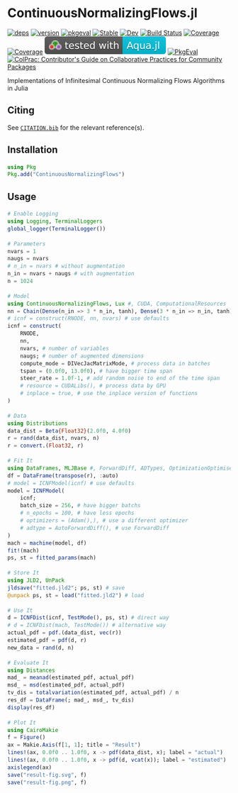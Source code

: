 # ContinuousNormalizingFlows.jl

[![deps](https://juliahub.com/docs/General/ContinuousNormalizingFlows/stable/deps.svg)](https://juliahub.com/ui/Packages/General/ContinuousNormalizingFlows?t=2)
[![version](https://juliahub.com/docs/General/ContinuousNormalizingFlows/stable/version.svg)](https://juliahub.com/ui/Packages/General/ContinuousNormalizingFlows)
[![pkgeval](https://juliahub.com/docs/General/ContinuousNormalizingFlows/stable/pkgeval.svg)](https://juliahub.com/ui/Packages/General/ContinuousNormalizingFlows)
[![Stable](https://img.shields.io/badge/docs-stable-blue.svg)](https://impICNF.github.io/ContinuousNormalizingFlows.jl/stable)
[![Dev](https://img.shields.io/badge/docs-dev-blue.svg)](https://impICNF.github.io/ContinuousNormalizingFlows.jl/dev)
[![Build Status](https://github.com/impICNF/ContinuousNormalizingFlows.jl/actions/workflows/CI.yml/badge.svg?branch=main)](https://github.com/impICNF/ContinuousNormalizingFlows.jl/actions/workflows/CI.yml?query=branch%3Amain)
[![Coverage](https://codecov.io/gh/impICNF/ContinuousNormalizingFlows.jl/branch/main/graph/badge.svg)](https://codecov.io/gh/impICNF/ContinuousNormalizingFlows.jl)
[![Coverage](https://coveralls.io/repos/github/impICNF/ContinuousNormalizingFlows.jl/badge.svg?branch=main)](https://coveralls.io/github/impICNF/ContinuousNormalizingFlows.jl?branch=main)
[![Aqua](https://raw.githubusercontent.com/JuliaTesting/Aqua.jl/master/badge.svg)](https://github.com/JuliaTesting/Aqua.jl)
[![PkgEval](https://JuliaCI.github.io/NanosoldierReports/pkgeval_badges/C/ContinuousNormalizingFlows.svg)](https://JuliaCI.github.io/NanosoldierReports/pkgeval_badges/C/ContinuousNormalizingFlows.html)
[![ColPrac: Contributor's Guide on Collaborative Practices for Community Packages](https://img.shields.io/badge/ColPrac-Contributor%27s%20Guide-blueviolet)](https://github.com/SciML/ColPrac)

Implementations of Infinitesimal Continuous Normalizing Flows Algorithms in Julia

## Citing

See [`CITATION.bib`](CITATION.bib) for the relevant reference(s).

## Installation

```julia
using Pkg
Pkg.add("ContinuousNormalizingFlows")
```

## Usage

```julia
# Enable Logging
using Logging, TerminalLoggers
global_logger(TerminalLogger())

# Parameters
nvars = 1
naugs = nvars
# n_in = nvars # without augmentation
n_in = nvars + naugs # with augmentation
n = 1024

# Model
using ContinuousNormalizingFlows, Lux #, CUDA, ComputationalResources
nn = Chain(Dense(n_in => 3 * n_in, tanh), Dense(3 * n_in => n_in, tanh))
# icnf = construct(RNODE, nn, nvars) # use defaults
icnf = construct(
    RNODE,
    nn,
    nvars, # number of variables
    naugs; # number of augmented dimensions
    compute_mode = DIVecJacMatrixMode, # process data in batches
    tspan = (0.0f0, 13.0f0), # have bigger time span
    steer_rate = 1.0f-1, # add random noise to end of the time span
    # resource = CUDALibs(), # process data by GPU
    # inplace = true, # use the inplace version of functions
)

# Data
using Distributions
data_dist = Beta{Float32}(2.0f0, 4.0f0)
r = rand(data_dist, nvars, n)
r = convert.(Float32, r)

# Fit It
using DataFrames, MLJBase #, ForwardDiff, ADTypes, OptimizationOptimisers
df = DataFrame(transpose(r), :auto)
# model = ICNFModel(icnf) # use defaults
model = ICNFModel(
    icnf;
    batch_size = 256, # have bigger batchs
    # n_epochs = 100, # have less epochs
    # optimizers = (Adam(),), # use a different optimizer
    # adtype = AutoForwardDiff(), # use ForwardDiff
)
mach = machine(model, df)
fit!(mach)
ps, st = fitted_params(mach)

# Store It
using JLD2, UnPack
jldsave("fitted.jld2"; ps, st) # save
@unpack ps, st = load("fitted.jld2") # load

# Use It
d = ICNFDist(icnf, TestMode(), ps, st) # direct way
# d = ICNFDist(mach, TestMode()) # alternative way
actual_pdf = pdf.(data_dist, vec(r))
estimated_pdf = pdf(d, r)
new_data = rand(d, n)

# Evaluate It
using Distances
mad_ = meanad(estimated_pdf, actual_pdf)
msd_ = msd(estimated_pdf, actual_pdf)
tv_dis = totalvariation(estimated_pdf, actual_pdf) / n
res_df = DataFrame(; mad_, msd_, tv_dis)
display(res_df)

# Plot It
using CairoMakie
f = Figure()
ax = Makie.Axis(f[1, 1]; title = "Result")
lines!(ax, 0.0f0 .. 1.0f0, x -> pdf(data_dist, x); label = "actual")
lines!(ax, 0.0f0 .. 1.0f0, x -> pdf(d, vcat(x)); label = "estimated")
axislegend(ax)
save("result-fig.svg", f)
save("result-fig.png", f)
```
